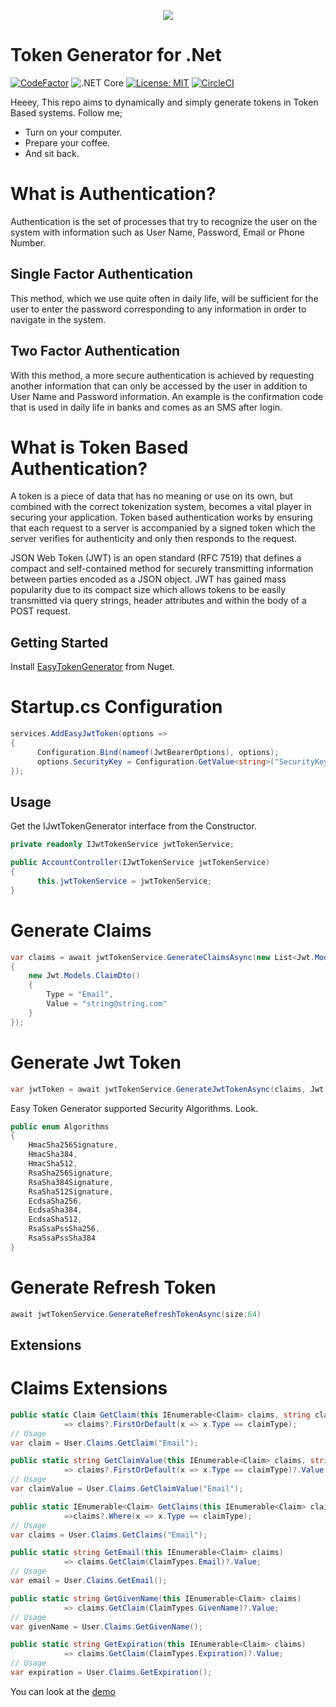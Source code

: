 <p align="center">
  <img src="https://user-images.githubusercontent.com/47147484/93689794-a669fd80-fada-11ea-92e9-8693d0ae9c50.png" />
</p>

# Token Generator for .Net
[![CodeFactor](https://www.codefactor.io/repository/github/furkandeveloper/easytokengenerator/badge)](https://www.codefactor.io/repository/github/furkandeveloper/easytokengenerator)
![.NET Core](https://github.com/furkandeveloper/EasyTokenGenerator/workflows/.NET%20Core/badge.svg?branch=master)
[![License: MIT](https://img.shields.io/badge/License-MIT-yellow.svg)](https://opensource.org/licenses/MIT)
[![CircleCI](https://circleci.com/gh/furkandeveloper/EasyTokenGenerator.svg?style=svg)](https://circleci.com/gh/circleci/circleci-docs)

Heeey, This repo aims to dynamically and simply generate tokens in Token Based systems. 
Follow me;
  - Turn on your computer.
  - Prepare your coffee.
  - And sit back.

# What is Authentication?

 Authentication is the set of processes that try to recognize the user on the system with information such as User Name, Password, Email or Phone Number.
 
## Single Factor Authentication

This method, which we use quite often in daily life, will be sufficient for the user to enter the password corresponding to any information in order to navigate in the system.

## Two Factor Authentication
With this method, a more secure authentication is achieved by requesting another information that can only be accessed by the user in addition to User Name and Password information. An example is the confirmation code that is used in daily life in banks and comes as an SMS after login.


# What is Token Based Authentication?

A token is a piece of data that has no meaning or use on its own, but combined with the correct tokenization system, becomes a vital player in securing your application. Token based authentication works by ensuring that each request to a server is accompanied by a signed token which the server verifies for authenticity and only then responds to the request.

JSON Web Token (JWT) is an open standard (RFC 7519) that defines a compact and self-contained method for securely transmitting information between parties encoded as a JSON object. JWT has gained mass popularity due to its compact size which allows tokens to be easily transmitted via query strings, header attributes and within the body of a POST request.

## Getting Started

Install [EasyTokenGenerator](https://www.nuget.org/packages/EasyJwtTokenGenerator/) from Nuget.

# Startup.cs Configuration

```csharp
services.AddEasyJwtToken(options =>
{
      Configuration.Bind(nameof(JwtBearerOptions), options);
      options.SecurityKey = Configuration.GetValue<string>("SecurityKey");
});
```

## Usage
Get the IJwtTokenGenerator interface from the Constructor.

```csharp
private readonly IJwtTokenService jwtTokenService;

public AccountController(IJwtTokenService jwtTokenService)
{
      this.jwtTokenService = jwtTokenService;
}
```
# Generate Claims
```csharp
var claims = await jwtTokenService.GenerateClaimsAsync(new List<Jwt.Models.ClaimDto>()
{
    new Jwt.Models.ClaimDto()
    {
        Type = "Email",
        Value = "string@string.com"
    }
});
```

# Generate Jwt Token
```csharp
var jwtToken = await jwtTokenService.GenerateJwtTokenAsync(claims, Jwt.Models.Algorithms.HmacSha256Signature);
```
Easy Token Generator supported Security Algorithms. Look. 
```csharp
public enum Algorithms
{
    HmacSha256Signature,
    HmacSha384,
    HmacSha512,
    RsaSha256Signature,
    RsaSha384Signature,
    RsaSha512Signature,
    EcdsaSha256,
    EcdsaSha384,
    EcdsaSha512,
    RsaSsaPssSha256,
    RsaSsaPssSha384
}
```
# Generate Refresh Token

```csharp
await jwtTokenService.GenerateRefreshTokenAsync(size:64)
```

## Extensions

# Claims Extensions

```csharp
public static Claim GetClaim(this IEnumerable<Claim> claims, string claimType)
            => claims?.FirstOrDefault(x => x.Type == claimType);
// Usage
var claim = User.Claims.GetClaim("Email");
```

```csharp
public static string GetClaimValue(this IEnumerable<Claim> claims, string claimType)
            => claims?.FirstOrDefault(x => x.Type == claimType)?.Value;
// Usage
var claimValue = User.Claims.GetClaimValue("Email");
```

```csharp
public static IEnumerable<Claim> GetClaims(this IEnumerable<Claim> claims, string claimType)
            =>claims?.Where(x => x.Type == claimType);
// Usage
var claims = User.Claims.GetClaims("Email");
```

```csharp
public static string GetEmail(this IEnumerable<Claim> claims)
            => claims.GetClaim(ClaimTypes.Email)?.Value;
// Usage
var email = User.Claims.GetEmail();
```


```csharp
public static string GetGivenName(this IEnumerable<Claim> claims)
            => claims.GetClaim(ClaimTypes.GivenName)?.Value;
// Usage
var givenName = User.Claims.GetGivenName();
```


```csharp
public static string GetExpiration(this IEnumerable<Claim> claims)
            => claims.GetClaim(ClaimTypes.Expiration)?.Value;
// Usage
var expiration = User.Claims.GetExpiration();
```

You can look at the [demo](https://easy-token-generator.herokuapp.com/)
